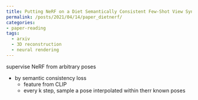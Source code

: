 ```yaml
---
title: Putting NeRF on a Diet Semantically Consistent Few-Shot View Synthesis
permalink: /posts/2021/04/14/paper_dietnerf/
categories:
- paper-reading
tags:
  - arxiv
  - 3D reconstruction
  - neural rendering
---
```


supervise NeRF from arbitrary poses
- by semantic consistency loss
  - feature from CLIP
  - every k step, sample a pose interpolated within therr known poses
